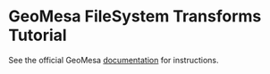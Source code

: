 GeoMesa FileSystem Transforms Tutorial
======================================

See the official GeoMesa [documentation](http://www.geomesa.org/documentation/tutorials/geomesa-examples-transformations.html) for instructions.
